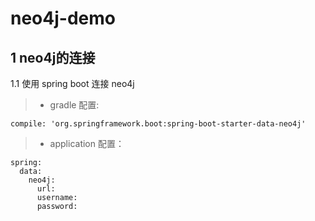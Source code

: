 # neo4j-demo

## 1 neo4j的连接

1.1 使用 spring boot 连接 neo4j
>- gradle 配置:
```
compile: 'org.springframework.boot:spring-boot-starter-data-neo4j'       
```
>- application 配置：
```
spring:
  data:
    neo4j:
      url:
      username:
      password:  
```
